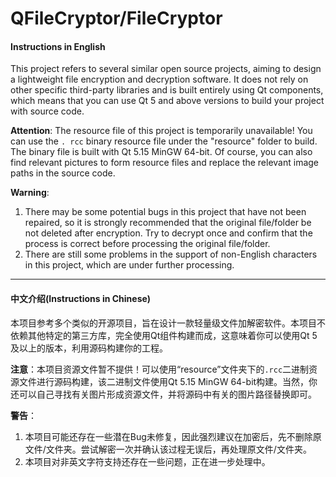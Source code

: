 # QFileCryptor/FileCryptor

#### Instructions in English

This project refers to several similar open source projects, aiming to design a lightweight file encryption and decryption software. It does not rely on other specific third-party libraries and is built entirely using Qt components, which means that you can use Qt 5 and above versions to build your project with source code.

**Attention**: The resource file of this project is temporarily unavailable! You can use the `. rcc` binary resource file under the "resource" folder to build. The binary file is built with Qt 5.15 MinGW 64-bit. Of course, you can also find relevant pictures to form resource files and replace the relevant image paths in the source code.

**Warning**:

1. There may be some potential bugs in this project that have not been repaired, so it is strongly recommended that the original file/folder be not deleted after encryption. Try to decrypt once and confirm that the process is correct before processing the original file/folder.
2. There are still some problems in the support of non-English characters in this project, which are under further processing.

-----

#### 中文介绍(Instructions in Chinese)

本项目参考多个类似的开源项目，旨在设计一款轻量级文件加解密软件。本项目不依赖其他特定的第三方库，完全使用Qt组件构建而成，这意味着你可以使用Qt 5及以上的版本，利用源码构建你的工程。

**注意**：本项目资源文件暂不提供！可以使用“resource”文件夹下的`.rcc`二进制资源文件进行源码构建，该二进制文件使用Qt 5.15 MinGW 64-bit构建。当然，你还可以自己寻找有关图片形成资源文件，并将源码中有关的图片路径替换即可。

**警告**：

1. 本项目可能还存在一些潜在Bug未修复，因此强烈建议在加密后，先不删除原文件/文件夹。尝试解密一次并确认该过程无误后，再处理原文件/文件夹。
2. 本项目对非英文字符支持还存在一些问题，正在进一步处理中。

